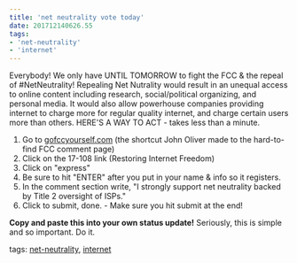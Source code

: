 ```yaml
---
title: 'net neutrality vote today'
date: 201712140626.55
tags:
- 'net-neutrality'
- 'internet'
---
```


Everybody! We only have UNTIL TOMORROW to fight the FCC & the repeal of
\#NetNeutrality! Repealing Net Nutrality would result in an unequal
access to online content including research, social/political
organizing, and personal media. It would also allow powerhouse companies
providing internet to charge more for regular quality internet, and
charge certain users more than others. HERE'S A WAY TO ACT - takes less
than a minute.

1.  Go to [gofccyourself.com](http://gofccyourself.com) (the shortcut
    John Oliver made to the hard-to-find FCC comment page)
2.  Click on the 17-108 link (Restoring Internet Freedom)
3.  Click on "express"
4.  Be sure to hit "ENTER" after you put in your name & info so it
    registers.
5.  In the comment section write, "I strongly support net neutrality
    backed by Title 2 oversight of ISPs."
6.  Click to submit, done. - Make sure you hit submit at the end!

**Copy and paste this into your own status update!** Seriously, this is
simple and so important. Do it.

tags: [net-neutrality](tag_net-neutrality.html),
[internet](tag_internet.html)
